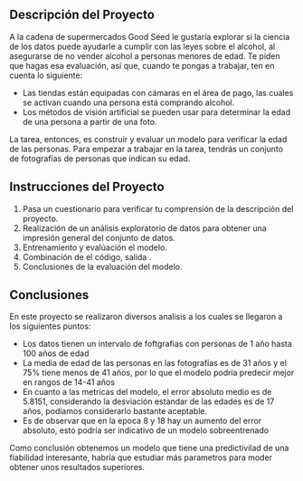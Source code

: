 ## Descripción del Proyecto

A la cadena de supermercados Good Seed le gustaría explorar si la ciencia de los datos puede ayudarle a cumplir con las leyes sobre el alcohol, al asegurarse de no vender alcohol a personas menores de edad. Te piden que hagas esa evaluación, así que, cuando te pongas a trabajar, ten en cuenta lo siguiente:

- Las tiendas están equipadas con cámaras en el área de pago, las cuales se activan cuando una persona está comprando alcohol.
- Los métodos de visión artificial se pueden usar para determinar la edad de una persona a partir de una foto.

La tarea, entonces, es construir y evaluar un modelo para verificar la edad de las personas. Para empezar a trabajar en la tarea, tendrás un conjunto de fotografías de personas que indican su edad.

## Instrucciones del Proyecto

1. Pasa un cuestionario para verificar tu comprensión de la descripción del proyecto.
2. Realización de un análisis exploratorio de datos para obtener una impresión general del conjunto de datos.
3. Entrenamiento y evalúación el modelo.
4. Combinación de el código, salida .
5. Conclusiones de la evaluación del modelo.

## Conclusiones

En este proyecto se realizaron diversos analisis a los cuales se llegaron a los siguientes puntos:

- Los datos tienen un intervalo de foftgrafias con personas de 1 año hasta 100 años de edad
- La media de edad de las personas en las fotografías es de 31 años y el 75% tiene menos de 41 años, por lo que el modelo podría predecir mejor en rangos de 14-41 años 
- En cuanto a las metricas del modelo, el error absoluto medio es de 5.8151, considerando la desviación estandar de las edades es de 17 años, podíamos considerarlo bastante aceptable.
- Es de observar que en la epoca 8 y 18 hay un aumento del error absoluto, esto podría ser indicativo de un modelo sobreentrenado

Como conclusión obtenemos un modelo que tiene una predictivilad de una fiabilidad interesante, habría que estudiar más parametros para moder obtener unos resultados superiores. 





